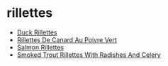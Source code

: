 # rillettes

 * [Duck Rillettes](index/d/duck-rillettes-104873.json)
 * [Rillettes De Canard Au Poivre Vert](index/r/rillettes-de-canard-au-poivre-vert-13538.json)
 * [Salmon Rillettes](index/s/salmon-rillettes-11853.json)
 * [Smoked Trout Rillettes With Radishes And Celery](index/s/smoked-trout-rillettes-with-radishes-and-celery-240688.json)

